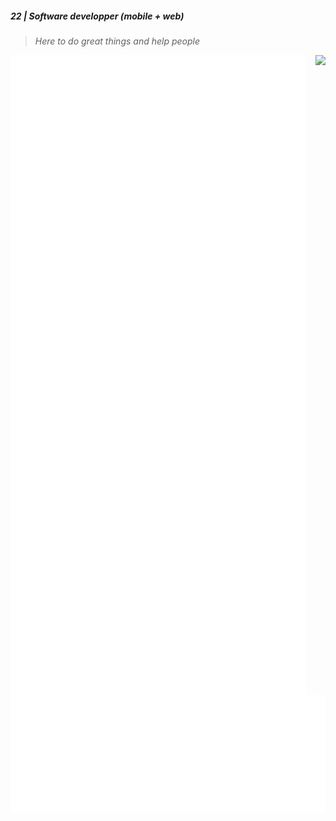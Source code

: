 ##### 22 | Software developper (mobile + web) 
> _Here to do great things and help people_

<img align="left" src="/assets/metrics.svg" alt="Metrics">

<img align="right" src="https://nirzak-streak-stats.vercel.app/?user=adam-nlem&theme=tokyonight&hide_border=false"/>

<img src="/assets/wakatime.svg" alt="Metrics">
